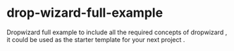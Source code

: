 # drop-wizard-full-example
Dropwizard full example to include all the required concepts of dropwizard , it could be used as the starter template  for your next project .
 
